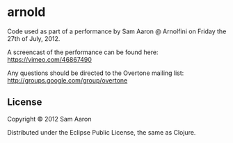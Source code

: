 # arnold

Code used as part of a performance by Sam Aaron @ Arnolfini on Friday the 27th of July, 2012.

A screencast of the performance can be found here: https://vimeo.com/46867490

Any questions should be directed to the Overtone mailing list: http://groups.google.com/group/overtone


## License

Copyright © 2012 Sam Aaron

Distributed under the Eclipse Public License, the same as Clojure.
